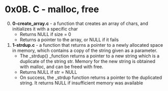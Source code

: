 # 0x0B. C - malloc, free

0. **0-create_array.c** - a function that creates an array of chars, and initializes it with a specific char
	* Returns NULL if size = 0
	* Returns a pointer to the array, or NULL if it fails
1. **1-strdup.c** - a function that returns a pointer to a newly allocated space in memory, which contains a copy of the string given as a parameter.
	* The _strdup() _function returns a pointer to a new string which is a duplicate of the string str. Memory for the new string is obtained with malloc, and can be freed with free.
	* Returns NULL if str = NULL
	* On success, the _strdup function returns a pointer to the duplicated string. It returns NULL if insufficient memory was available

